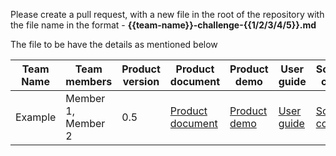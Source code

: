 Please create a pull request, with a new file in the root of the repository with the file name in the format - **{{team-name}}-challenge-{{1/2/3/4/5}}.md**

The file to be have the details as mentioned below

| Team Name | Team members       | Product version | Product document                                            | Product demo                                         | User guide                                      | Source code                                    | Developer guide                                           |
| --------- | ------------------ | --------------- | ----------------------------------------------------------- | ---------------------------------------------------- | ----------------------------------------------- | ---------------------------------------------- | --------------------------------------------------------- |
| Example   | Member 1, Member 2 | 0.5             | [Product document](https://example.com/product-document.md) | [Product demo](https://example.com/product-demo.mp4) | [User guide](https://example.com/user-guide.md) | [Source code](https://github.com/example/repo) | [Developer guide](https://example.com/developer-guide.md) |
